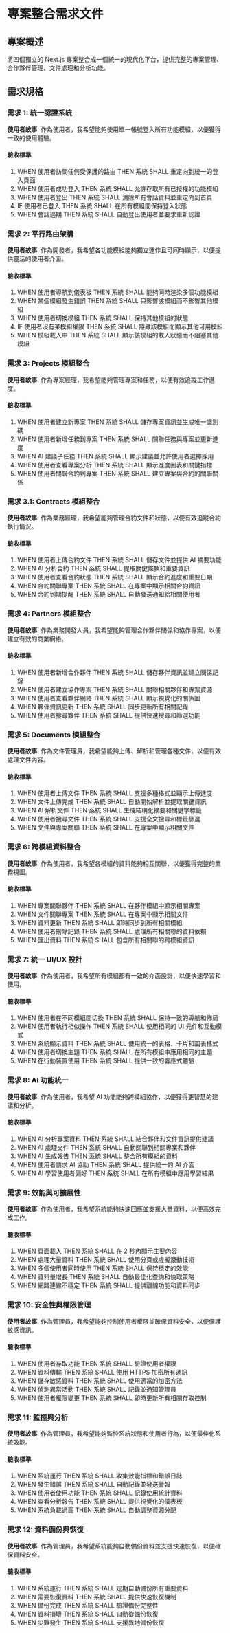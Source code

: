 # 專案整合需求文件

## 專案概述

將四個獨立的 Next.js 專案整合成一個統一的現代化平台，提供完整的專案管理、合作夥伴管理、文件處理和分析功能。

## 需求規格

### 需求 1: 統一認證系統

**使用者故事**: 作為使用者，我希望能夠使用單一帳號登入所有功能模組，以便獲得一致的使用體驗。

#### 驗收標準

1. WHEN 使用者訪問任何受保護的路由 THEN 系統 SHALL 重定向到統一的登入頁面
2. WHEN 使用者成功登入 THEN 系統 SHALL 允許存取所有已授權的功能模組
3. WHEN 使用者登出 THEN 系統 SHALL 清除所有會話資料並重定向到首頁
4. IF 使用者已登入 THEN 系統 SHALL 在所有模組間保持登入狀態
5. WHEN 會話過期 THEN 系統 SHALL 自動登出使用者並要求重新認證

### 需求 2: 平行路由架構

**使用者故事**: 作為開發者，我希望各功能模組能夠獨立運作且可同時顯示，以便提供靈活的使用者介面。

#### 驗收標準

1. WHEN 使用者導航到儀表板 THEN 系統 SHALL 能夠同時渲染多個功能模組
2. WHEN 某個模組發生錯誤 THEN 系統 SHALL 只影響該模組而不影響其他模組
3. WHEN 使用者切換模組 THEN 系統 SHALL 保持其他模組的狀態
4. IF 使用者沒有某模組權限 THEN 系統 SHALL 隱藏該模組而顯示其他可用模組
5. WHEN 模組載入中 THEN 系統 SHALL 顯示該模組的載入狀態而不阻塞其他模組

### 需求 3: Projects 模組整合

**使用者故事**: 作為專案經理，我希望能夠管理專案和任務，以便有效追蹤工作進度。

#### 驗收標準

1. WHEN 使用者建立新專案 THEN 系統 SHALL 儲存專案資訊並生成唯一識別碼
2. WHEN 使用者新增任務到專案 THEN 系統 SHALL 關聯任務與專案並更新進度
3. WHEN AI 建議子任務 THEN 系統 SHALL 顯示建議並允許使用者選擇採用
4. WHEN 使用者查看專案分析 THEN 系統 SHALL 顯示進度圖表和關鍵指標
5. WHEN 使用者關聯合約到專案 THEN 系統 SHALL 建立專案與合約的關聯關係

### 需求 3.1: Contracts 模組整合

**使用者故事**: 作為業務經理，我希望能夠管理合約文件和狀態，以便有效追蹤合約執行情況。

#### 驗收標準

1. WHEN 使用者上傳合約文件 THEN 系統 SHALL 儲存文件並提供 AI 摘要功能
2. WHEN AI 分析合約 THEN 系統 SHALL 提取關鍵條款和重要資訊
3. WHEN 使用者查看合約狀態 THEN 系統 SHALL 顯示合約進度和重要日期
4. WHEN 合約關聯專案 THEN 系統 SHALL 在專案中顯示相關合約資訊
5. WHEN 合約到期提醒 THEN 系統 SHALL 自動發送通知給相關使用者

### 需求 4: Partners 模組整合

**使用者故事**: 作為業務開發人員，我希望能夠管理合作夥伴關係和協作專案，以便建立有效的商業網絡。

#### 驗收標準

1. WHEN 使用者新增合作夥伴 THEN 系統 SHALL 儲存夥伴資訊並建立關係記錄
2. WHEN 使用者建立協作專案 THEN 系統 SHALL 關聯相關夥伴和專案資源
3. WHEN 使用者查看夥伴網絡 THEN 系統 SHALL 顯示視覺化的關係圖
4. WHEN 夥伴資訊更新 THEN 系統 SHALL 同步更新所有相關記錄
5. WHEN 使用者搜尋夥伴 THEN 系統 SHALL 提供快速搜尋和篩選功能

### 需求 5: Documents 模組整合

**使用者故事**: 作為文件管理員，我希望能夠上傳、解析和管理各種文件，以便有效處理文件內容。

#### 驗收標準

1. WHEN 使用者上傳文件 THEN 系統 SHALL 支援多種格式並顯示上傳進度
2. WHEN 文件上傳完成 THEN 系統 SHALL 自動開始解析並提取關鍵資訊
3. WHEN AI 解析文件 THEN 系統 SHALL 生成結構化摘要和關鍵字標籤
4. WHEN 使用者搜尋文件 THEN 系統 SHALL 支援全文搜尋和標籤篩選
5. WHEN 文件與專案關聯 THEN 系統 SHALL 在專案中顯示相關文件

### 需求 6: 跨模組資料整合

**使用者故事**: 作為使用者，我希望各模組的資料能夠相互關聯，以便獲得完整的業務視圖。

#### 驗收標準

1. WHEN 專案關聯夥伴 THEN 系統 SHALL 在夥伴模組中顯示相關專案
2. WHEN 文件關聯專案 THEN 系統 SHALL 在專案中顯示相關文件
3. WHEN 資料更新 THEN 系統 SHALL 即時同步到所有相關模組
4. WHEN 使用者刪除記錄 THEN 系統 SHALL 處理所有相關聯的資料依賴
5. WHEN 匯出資料 THEN 系統 SHALL 包含所有相關聯的跨模組資訊

### 需求 7: 統一 UI/UX 設計

**使用者故事**: 作為使用者，我希望所有模組都有一致的介面設計，以便快速學習和使用。

#### 驗收標準

1. WHEN 使用者在不同模組間切換 THEN 系統 SHALL 保持一致的導航和佈局
2. WHEN 使用者執行相似操作 THEN 系統 SHALL 使用相同的 UI 元件和互動模式
3. WHEN 系統顯示資料 THEN 系統 SHALL 使用統一的表格、卡片和圖表樣式
4. WHEN 使用者切換主題 THEN 系統 SHALL 在所有模組中應用相同的主題
5. WHEN 在行動裝置使用 THEN 系統 SHALL 提供一致的響應式體驗

### 需求 8: AI 功能統一

**使用者故事**: 作為使用者，我希望 AI 功能能夠跨模組協作，以便獲得更智慧的建議和分析。

#### 驗收標準

1. WHEN AI 分析專案資料 THEN 系統 SHALL 結合夥伴和文件資訊提供建議
2. WHEN AI 處理文件 THEN 系統 SHALL 自動關聯到相關專案和夥伴
3. WHEN AI 生成報告 THEN 系統 SHALL 整合所有模組的資料
4. WHEN 使用者請求 AI 協助 THEN 系統 SHALL 提供統一的 AI 介面
5. WHEN AI 學習使用者偏好 THEN 系統 SHALL 在所有模組中應用學習結果

### 需求 9: 效能與可擴展性

**使用者故事**: 作為使用者，我希望系統能夠快速回應並支援大量資料，以便高效完成工作。

#### 驗收標準

1. WHEN 頁面載入 THEN 系統 SHALL 在 2 秒內顯示主要內容
2. WHEN 處理大量資料 THEN 系統 SHALL 使用分頁或虛擬滾動技術
3. WHEN 多個使用者同時使用 THEN 系統 SHALL 保持穩定的效能
4. WHEN 資料量增長 THEN 系統 SHALL 自動最佳化查詢和快取策略
5. WHEN 網路連線不穩定 THEN 系統 SHALL 提供離線功能和資料同步

### 需求 10: 安全性與權限管理

**使用者故事**: 作為管理員，我希望能夠控制使用者權限並確保資料安全，以便保護敏感資訊。

#### 驗收標準

1. WHEN 使用者存取功能 THEN 系統 SHALL 驗證使用者權限
2. WHEN 資料傳輸 THEN 系統 SHALL 使用 HTTPS 加密所有通訊
3. WHEN 儲存敏感資料 THEN 系統 SHALL 使用適當的加密方法
4. WHEN 偵測異常活動 THEN 系統 SHALL 記錄並通知管理員
5. WHEN 使用者權限變更 THEN 系統 SHALL 即時更新所有相關存取控制

### 需求 11: 監控與分析

**使用者故事**: 作為管理員，我希望能夠監控系統狀態和使用者行為，以便最佳化系統效能。

#### 驗收標準

1. WHEN 系統運行 THEN 系統 SHALL 收集效能指標和錯誤日誌
2. WHEN 發生錯誤 THEN 系統 SHALL 自動記錄並發送警報
3. WHEN 使用者使用功能 THEN 系統 SHALL 記錄使用統計資料
4. WHEN 查看分析報告 THEN 系統 SHALL 提供視覺化的儀表板
5. WHEN 系統負載過高 THEN 系統 SHALL 自動調整資源分配

### 需求 12: 資料備份與恢復

**使用者故事**: 作為管理員，我希望系統能夠自動備份資料並支援快速恢復，以便確保資料安全。

#### 驗收標準

1. WHEN 系統運行 THEN 系統 SHALL 定期自動備份所有重要資料
2. WHEN 需要恢復資料 THEN 系統 SHALL 提供快速恢復機制
3. WHEN 備份完成 THEN 系統 SHALL 驗證備份完整性
4. WHEN 資料損壞 THEN 系統 SHALL 自動從備份恢復
5. WHEN 災難發生 THEN 系統 SHALL 支援異地備份恢復